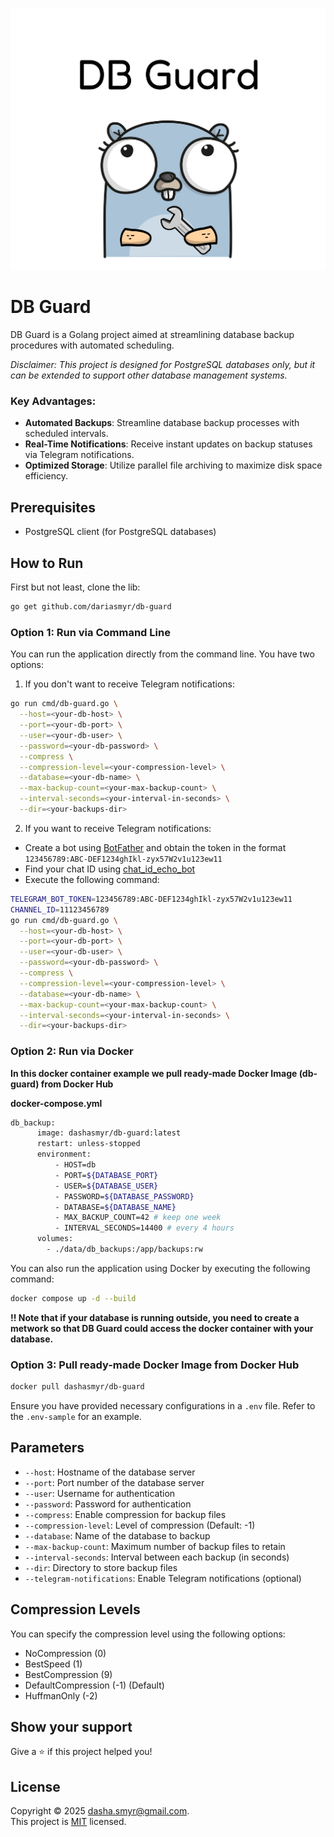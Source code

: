 ![Logo](docs/logo.jpg)
# DB Guard

DB Guard is a Golang project aimed at streamlining database backup procedures with automated scheduling. 

*Disclaimer: This project is designed for PostgreSQL databases only, but it can be extended to support other database management systems.*

### Key Advantages:
- **Automated Backups**: Streamline database backup processes with scheduled intervals.
- **Real-Time Notifications**: Receive instant updates on backup statuses via Telegram notifications.
- **Optimized Storage**: Utilize parallel file archiving to maximize disk space efficiency.

## Prerequisites
- PostgreSQL client (for PostgreSQL databases)

## How to Run
First but not least, clone the lib:
```bash
go get github.com/dariasmyr/db-guard
```

### Option 1: Run via Command Line
You can run the application directly from the command line. You have two options:
1. If you don't want to receive Telegram notifications:
```bash
go run cmd/db-guard.go \
  --host=<your-db-host> \
  --port=<your-db-port> \
  --user=<your-db-user> \
  --password=<your-db-password> \
  --compress \
  --compression-level=<your-compression-level> \
  --database=<your-db-name> \
  --max-backup-count=<your-max-backup-count> \
  --interval-seconds=<your-interval-in-seconds> \
  --dir=<your-backups-dir>
```

2. If you want to receive Telegram notifications:
- Create a bot using [BotFather](https://t.me/BotFather) and obtain the token in the format `123456789:ABC-DEF1234ghIkl-zyx57W2v1u123ew11`
- Find your chat ID using [chat_id_echo_bot](https://t.me/chat_id_echo_bot)
- Execute the following command:
```bash
TELEGRAM_BOT_TOKEN=123456789:ABC-DEF1234ghIkl-zyx57W2v1u123ew11 
CHANNEL_ID=11123456789
go run cmd/db-guard.go \
  --host=<your-db-host> \
  --port=<your-db-port> \
  --user=<your-db-user> \
  --password=<your-db-password> \
  --compress \
  --compression-level=<your-compression-level> \
  --database=<your-db-name> \
  --max-backup-count=<your-max-backup-count> \
  --interval-seconds=<your-interval-in-seconds> \
  --dir=<your-backups-dir>
```


### Option 2: Run via Docker
**In this docker container example we pull ready-made Docker Image (db-guard) from Docker Hub**

**docker-compose.yml**
```bash
db_backup:
      image: dashasmyr/db-guard:latest
      restart: unless-stopped
      environment:
          - HOST=db
          - PORT=${DATABASE_PORT}
          - USER=${DATABASE_USER}
          - PASSWORD=${DATABASE_PASSWORD}
          - DATABASE=${DATABASE_NAME}
          - MAX_BACKUP_COUNT=42 # keep one week
          - INTERVAL_SECONDS=14400 # every 4 hours
      volumes:
        - ./data/db_backups:/app/backups:rw
```

You can also run the application using Docker by executing the following command:
```bash
docker compose up -d --build
```
**!! Note that if your database is running outside, you need to create a metwork so that DB Guard could access the docker container with your database.**

### Option 3: Pull ready-made Docker Image from Docker Hub
```bash
docker pull dashasmyr/db-guard
```

Ensure you have provided necessary configurations in a `.env` file. Refer to the `.env-sample` for an example.

## Parameters
- `--host`: Hostname of the database server
- `--port`: Port number of the database server
- `--user`: Username for authentication
- `--password`: Password for authentication
- `--compress`: Enable compression for backup files
- `--compression-level`: Level of compression (Default: -1)
- `--database`: Name of the database to backup
- `--max-backup-count`: Maximum number of backup files to retain
- `--interval-seconds`: Interval between each backup (in seconds)
- `--dir`: Directory to store backup files
- `--telegram-notifications`: Enable Telegram notifications (optional)

## Compression Levels
You can specify the compression level using the following options:
- NoCompression (0)
- BestSpeed (1)
- BestCompression (9)
- DefaultCompression (-1) (Default)
- HuffmanOnly (-2)

## Show your support
Give a ⭐️ if this project helped you!

## License
Copyright © 2025 [dasha.smyr@gmail.com](https://github.com/dariasmyr).<br />
This project is [MIT](LICENSE) licensed.
